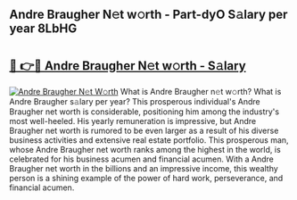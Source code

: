 ## Andre Braugher N𝚎t w𝚘rth - Part-dyO S𝚊lary per year 8LbHG

# <h2><a href="http://gc0old.nevu.top/?p=Andre+Braugher">🔗 👉🔴 Andre Braugher N𝚎t w𝚘rth - S𝚊lary</a></h2>

[![Andre Braugher N𝚎t W𝚘rth](https://i.imgur.com/Oavwk0R.jpeg)](http://gc0old.nevu.top/?p=Andre+Braugher)
What is Andre Braugher n𝚎t w𝚘rth? What is Andre Braugher s𝚊lary per year?
This prosperous individual's Andre Braugher net worth is considerable, positioning him among the industry's most well-heeled. His yearly remuneration is impressive, but Andre Braugher net worth is rumored to be even larger as a result of his diverse business activities and extensive real estate portfolio. This prosperous man, whose Andre Braugher net worth ranks among the highest in the world, is celebrated for his business acumen and financial acumen. With a Andre Braugher net worth in the billions and an impressive income, this wealthy person is a shining example of the power of hard work, perseverance, and financial acumen.
